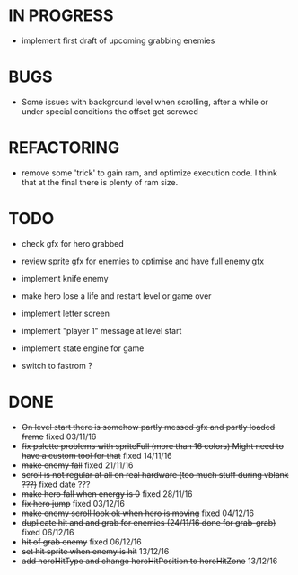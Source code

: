 IN PROGRESS
===========

* implement first draft of upcoming grabbing enemies

BUGS
====

* Some issues with background level when scrolling, after a while or under special
conditions the offset get screwed

REFACTORING
===========

* remove some 'trick' to gain ram, and optimize execution code. I think that at the final there is plenty of ram size.

TODO
====

* check gfx for hero grabbed
* review sprite gfx for enemies to optimise and have full enemy gfx

* implement knife enemy

* make hero lose a life and restart level or game over

* implement letter screen
* implement "player 1" message at level start 

* implement state engine for game

* switch to fastrom ?

DONE
====

* ~~On level start there is somehow partly messed gfx and partly loaded frame~~ fixed 03/11/16
* ~~fix palette problems with spriteFull (more than 16 colors) Might need to have a custom tool for that~~ fixed 14/11/16
* ~~make enemy fall~~ fixed 21/11/16
* ~~scroll is not regular at all on real hardware (too much stuff during vblank ???)~~ fixed date ???
* ~~make hero fall when energy is 0~~ fixed 28/11/16
* ~~fix hero jump~~ fixed 03/12/16
* ~~make enemy scroll look ok when hero is moving~~ fixed 04/12/16
* ~~duplicate hit and and grab for enemies (24/11/16 done for grab-grab)~~ fixed 06/12/16
* ~~hit of grab enemy~~ fixed 06/12/16
* ~~set hit sprite when enemy is hit~~ 13/12/16
* ~~add heroHitType and change heroHitPosition to heroHitZone~~ 13/12/16

